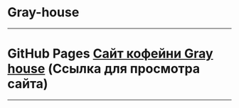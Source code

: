 # Gray-house
-----

# GitHub Pages [Сайт кофейни Gray house](https://potatohakers.github.io/GrayHouse) (Ссылка для просмотра сайта)
-----
